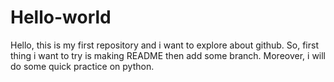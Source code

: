 # Hello-world
 
Hello, this is my first repository and i want to explore about github. So, first thing i want to try is making README then add some branch. Moreover, i will do some quick practice on python.    
